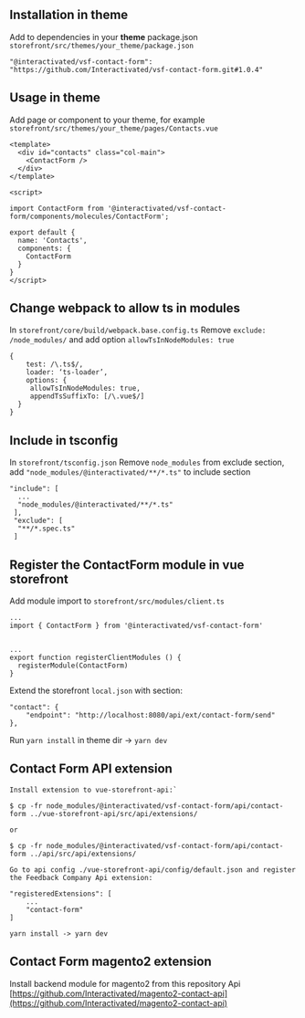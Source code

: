 ## Installation in theme
Add to dependencies in your **theme** package.json
`storefront/src/themes/your_theme/package.json`
```
"@interactivated/vsf-contact-form": "https://github.com/Interactivated/vsf-contact-form.git#1.0.4"
```

## Usage in theme
Add page or component to your theme, for example `storefront/src/themes/your_theme/pages/Contacts.vue`
```
<template>
  <div id="contacts" class="col-main">
    <ContactForm />
  </div>
</template>

<script>

import ContactForm from '@interactivated/vsf-contact-form/components/molecules/ContactForm';

export default {
  name: 'Contacts',
  components: {
    ContactForm
  }
}
</script>
```

## Change webpack to allow ts in modules
In `storefront/core/build/webpack.base.config.ts`
Remove `exclude: /node_modules/` and add option `allowTsInNodeModules: true`
```
{
    test: /\.ts$/,
    loader: ‘ts-loader’,
    options: {
     allowTsInNodeModules: true,
     appendTsSuffixTo: [/\.vue$/]
  }
}
```

## Include in tsconfig
In `storefront/tsconfig.json`
Remove `node_modules` from exclude section, add `"node_modules/@interactivated/**/*.ts"` to include section
```
"include": [
  ...
  "node_modules/@interactivated/**/*.ts"
 ],
 "exclude": [
  "**/*.spec.ts"
 ]
```

## Register the ContactForm module in vue storefront
Add module import to `storefront/src/modules/client.ts`
```
...
import { ContactForm } from '@interactivated/vsf-contact-form'


...
export function registerClientModules () {
  registerModule(ContactForm)
}
```

Extend the storefront `local.json` with section:

```
"contact": {
    "endpoint": "http://localhost:8080/api/ext/contact-form/send"
},
```

Run `yarn install` in theme dir -> `yarn dev`


## Contact Form  API extension
```
Install extension to vue-storefront-api:`

$ cp -fr node_modules/@interactivated/vsf-contact-form/api/contact-form ../vue-storefront-api/src/api/extensions/

or

$ cp -fr node_modules/@interactivated/vsf-contact-form/api/contact-form ../api/src/api/extensions/

Go to api config ./vue-storefront-api/config/default.json and register the Feedback Company Api extension:

"registeredExtensions": [
    ...
    "contact-form"
]

yarn install -> yarn dev
```

## Contact Form magento2  extension

Install backend module for magento2 from this repository
Api [https://github.com/Interactivated/magento2-contact-api](https://github.com/Interactivated/magento2-contact-api)
